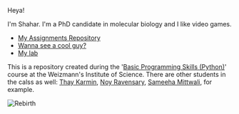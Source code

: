 Heya! 

I'm Shahar. I'm a PhD candidate in molecular biology and I like video games.

* [My Assignments Repository](https://github.com/ShaharGarin/shahar_assignment.github.io.git)
*  [Wanna see a cool guy?](/coolguy.md)
* [My lab](https://www.weizmann.ac.il/molgen/Gerst/home)

This is a repository created during the '[Basic Programming Skills (Python)](/pythoncoursepage.md)' course at the Weizmann's Institute of Science. There are other students in the calss as well:
[Thay Karmin](https://thaykarmin.github.io/), [Noy Ravensary](https://noyravensary.github.io/), [Sameeha Mittwali](https://sameeham.github.io/), for example.

![](https://i.redd.it/r9imxd0clz4c1.jpg "Rebirth")
